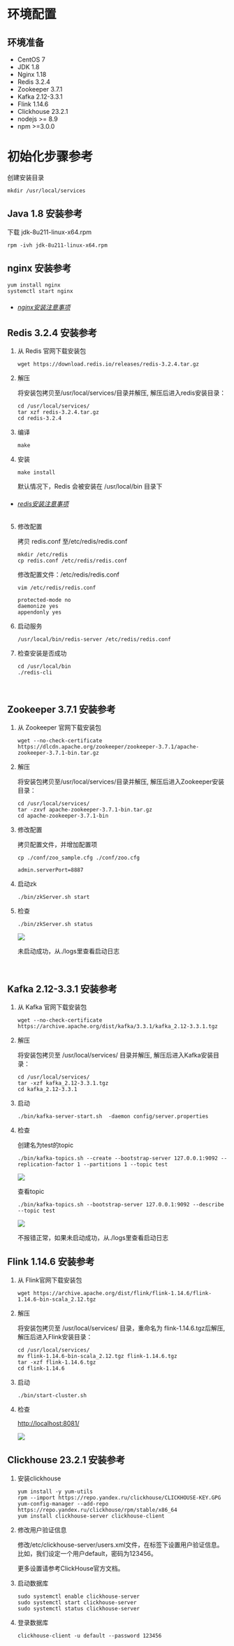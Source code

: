 
# 环境配置

## 环境准备
<!-- - Ubuntu SMP -->
- CentOS 7
- JDK 1.8
- Nginx 1.18
- Redis 3.2.4
- Zookeeper 3.7.1
- Kafka 2.12-3.3.1
- Flink 1.14.6
- Clickhouse 23.2.1
- nodejs >= 8.9
- npm >=3.0.0

# 初始化步骤参考

创建安装目录

```
mkdir /usr/local/services
```

## Java 1.8 安装参考

下载 jdk-8u211-linux-x64.rpm

```
rpm -ivh jdk-8u211-linux-x64.rpm
```

## nginx 安装参考

```
yum install nginx
systemctl start nginx
```

- ###### [nginx安装注意事项](question.md#nginx安装注意事项)

## Redis 3.2.4 安装参考

1. 从 Redis 官网下载安装包

    ```
    wget https://download.redis.io/releases/redis-3.2.4.tar.gz
    ```

2. 解压

    将安装包拷贝至/usr/local/services/目录并解压, 解压后进入redis安装目录：

    ```
    cd /usr/local/services/
    tar xzf redis-3.2.4.tar.gz
    cd redis-3.2.4
    ```

3. 编译

    ```
    make
    ```

4. 安装

    ```
    make install
    ```

    默认情况下，Redis 会被安装在 /usr/local/bin 目录下

- ###### [redis安装注意事项](question.md#redis安装注意事项)

5. 修改配置

    拷贝 redis.conf 至/etc/redis/redis.conf

    ```
    mkdir /etc/redis
    cp redis.conf /etc/redis/redis.conf
    ```

    修改配置文件：/etc/redis/redis.conf

    ```
    vim /etc/redis/redis.conf

    protected-mode no
    daemonize yes
    appendonly yes
    ```  

6. 启动服务

    ```
    /usr/local/bin/redis-server /etc/redis/redis.conf
    ```

7. 检查安装是否成功

    ```
    cd /usr/local/bin
    ./redis-cli
    ```

<br>

## Zookeeper 3.7.1 安装参考

1. 从  Zookeeper  官网下载安装包

    ```
    wget --no-check-certificate https://dlcdn.apache.org/zookeeper/zookeeper-3.7.1/apache-zookeeper-3.7.1-bin.tar.gz
    ```

2. 解压

    将安装包拷贝至/usr/local/services/目录并解压, 解压后进入Zookeeper安装目录：

    ```
    cd /usr/local/services/
    tar -zxvf apache-zookeeper-3.7.1-bin.tar.gz
    cd apache-zookeeper-3.7.1-bin
    ```

3. 修改配置

    拷贝配置文件，并增加配置项

    ```
    cp ./conf/zoo_sample.cfg ./conf/zoo.cfg

    admin.serverPort=8887
    ```

4. 启动zk

    ```
    ./bin/zkServer.sh start
    ```

5. 检查

    ```
    ./bin/zkServer.sh status
    ```

    ![](assets/imgs/zookeepercheck.png)

    未启动成功，从./logs里查看启动日志

<br>

## Kafka 2.12-3.3.1 安装参考

1. 从 Kafka 官网下载安装包

    ```
    wget --no-check-certificate https://archive.apache.org/dist/kafka/3.3.1/kafka_2.12-3.3.1.tgz
    ```

2. 解压

    将安装包拷贝至 /usr/local/services/ 目录并解压, 解压后进入Kafka安装目录：

    ```
    cd /usr/local/services/
    tar -xzf kafka_2.12-3.3.1.tgz
    cd kafka_2.12-3.3.1
    ```

3. 启动

    ```
    ./bin/kafka-server-start.sh  -daemon config/server.properties
    ```

4. 检查

    创建名为test的topic

    ```
    ./bin/kafka-topics.sh --create --bootstrap-server 127.0.0.1:9092 --replication-factor 1 --partitions 1 --topic test
    ```

    ![](assets/imgs/createtop.png)

    查看topic

    ```
    ./bin/kafka-topics.sh --bootstrap-server 127.0.0.1:9092 --describe --topic test
    ```

    ![](assets/imgs/checktopic.png)

    不报错正常，如果未启动成功，从./logs里查看启动日志

## Flink 1.14.6 安装参考

1. 从 Flink官网下载安装包

    ```
    wget https://archive.apache.org/dist/flink/flink-1.14.6/flink-1.14.6-bin-scala_2.12.tgz
    ```

2. 解压

    将安装包拷贝至 /usr/local/services/ 目录，重命名为 flink-1.14.6.tgz后解压, 解压后进入Flink安装目录：

    ```
    cd /usr/local/services/
    mv flink-1.14.6-bin-scala_2.12.tgz flink-1.14.6.tgz
    tar -xzf flink-1.14.6.tgz
    cd flink-1.14.6
    ```

3. 启动

    ```
    ./bin/start-cluster.sh
    ```

4. 检查

    <http://localhost:8081/>

    ![](assets/imgs/preview.png)

## Clickhouse 23.2.1 安装参考

1. 安装clickhouse

    ```
    yum install -y yum-utils
    rpm --import https://repo.yandex.ru/clickhouse/CLICKHOUSE-KEY.GPG
    yum-config-manager --add-repo https://repo.yandex.ru/clickhouse/rpm/stable/x86_64
    yum install clickhouse-server clickhouse-client
    ```

2. 修改用户验证信息

    修改/etc/clickhouse-server/users.xml文件，在<users>标签下设置用户验证信息。比如，我们设定一个用户default，密码为123456。

    更多设置请参考ClickHouse官方文档。

3. 启动数据库

    ```
    sudo systemctl enable clickhouse-server  
    sudo systemctl start clickhouse-server  
    sudo systemctl status clickhouse-server  
    ```

4. 登录数据库

    ```
    clickhouse-client -u default --password 123456
    ```

